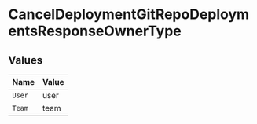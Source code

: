 # CancelDeploymentGitRepoDeploymentsResponseOwnerType


## Values

| Name   | Value  |
| ------ | ------ |
| `User` | user   |
| `Team` | team   |